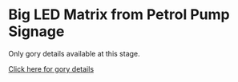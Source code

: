 # Big LED Matrix from Petrol Pump Signage

Only gory details available at this stage. 

[Click here for gory details](https://github.com/microcontrollersig/brian-led-matrix-petrol-signs/blob/main/README-Gory%20Details.md)


